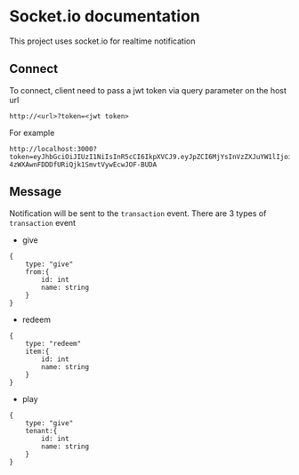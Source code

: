 # Socket.io documentation

This project uses socket.io for realtime notification

## Connect

To connect, client need to pass a jwt token via query parameter on the host url

```
http://<url>?token=<jwt token>
```

For example

```
http://localhost:3000?token=eyJhbGciOiJIUzI1NiIsInR5cCI6IkpXVCJ9.eyJpZCI6MjYsInVzZXJuYW1lIjoidGVuYW50MTAiLCJlbWFpbCI6InRlbmFudDEwQGVtYWlsLmNvbSIsInJvbGUiOiJ0ZW5hbnQiLCJpYXQiOjE1ODAyMTg4MDJ9.BY8mz-4zWXAwnFDDDfURiQjk1SmvtVywEcwJOF-BUDA
```

## Message

Notification will be sent to the `transaction` event. There are 3 types of `transaction` event

- give
```
{
	type: "give"
	from:{
		id: int
		name: string
	}
}
```
- redeem
```
{
	type: "redeem"
	item:{
		id: int
		name: string
	}
}
```
- play
```
{
	type: "give"
	tenant:{
		id: int
		name: string
	}
}
```



